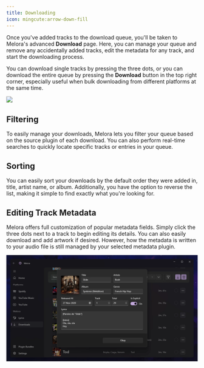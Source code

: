 ```yaml
---
title: Downloading
icon: mingcute:arrow-down-fill
---
```


Once you've added tracks to the download queue, you'll be taken to Melora's advanced **Download** page. Here, you can manage your queue and remove any accidentally added tracks, edit the metadata for any track, and start the downloading process.

You can download single tracks by pressing the three dots, or you can download the entire queue by pressing the **Download** button in the top right corner, especially useful when bulk downloading from different platforms at the same time.

![](/guide/downloading-ui.gif)


## Filtering
To easily manage your downloads, Melora lets you filter your queue based on the source plugin of each download. You can also perform real-time searches to quickly locate specific tracks or entries in your queue.


## Sorting
You can easily sort your downloads by the default order they were added in, title, artist name, or album. Additionally, you have the option to reverse the list, making it simple to find exactly what you're looking for.


## Editing Track Metadata
Melora offers full customization of popular metadata fields. Simply click the three dots next to a track to begin editing its details. You can also easily download and add artwork if desired. However, how the metadata is written to your audio file is still managed by your selected metadata plugin.

![](/guide/downloading-edit.webp)
